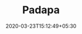 ---
title: "Padapa"
image: /images/websites/padapa-port.jpg
tags: ["websites"]
description: "https://www.padapa.in/"
date: 2020-03-23T15:12:49+05:30
draft: false
---